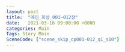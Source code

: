 ```yaml
---
layout: post
title:  "메인_회상_001~012장"
date:   2021-03-16 09:00:00 +0000
categories: Main
Tags: Story Main
SceneCode: ["scene_skip_cp001-012_q1_s10"]
---
```

